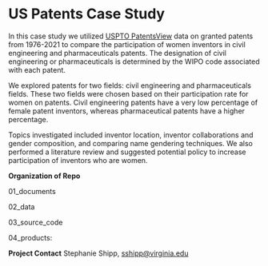 # US Patents Case Study

In this case study we utilized [USPTO PatentsView](https://patentsview.org/) data on granted patents from 1976-2021 to compare the participation of women inventors in civil engineering and pharmaceuticals patents.  The designation of civil engineering or pharmaceuticals is determined by the WIPO code associated with each patent.  

We explored patents for two fields: civil engineering and pharmaceuticals fields. These two fields were chosen based on their participation rate for women on patents. Civil engineering patents have a very low percentage of female patent inventors, whereas pharmaceutical patents have a higher percentage.

Topics investigated included inventor location, inventor collaborations and gender composition, and comparing name gendering techniques.   We also performed a literature review and suggested potential policy to increase participation of inventors who are women.

**Organization of Repo**

01_documents

02_data

03_source_code

04_products: 

**Project Contact**
Stephanie Shipp, sshipp@virginia.edu
